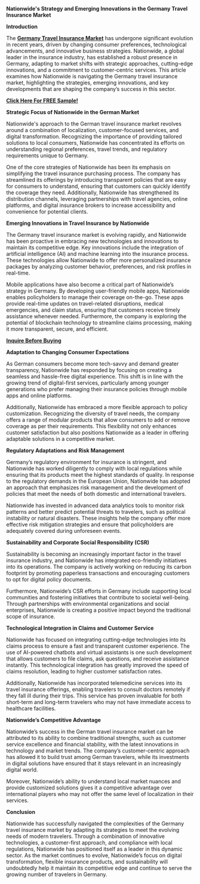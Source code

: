 **Nationwide's Strategy and Emerging Innovations in the Germany Travel Insurance Market**

**Introduction**

The **[Germany Travel Insurance Market](https://www.nextmsc.com/report/germany-travel-insurance-market)** has undergone significant evolution in recent years, driven by changing consumer preferences, technological advancements, and innovative business strategies. Nationwide, a global leader in the insurance industry, has established a robust presence in Germany, adapting to market shifts with strategic approaches, cutting-edge innovations, and a commitment to customer-centric services. This article examines how Nationwide is navigating the Germany travel insurance market, highlighting the strategies, emerging innovations, and key developments that are shaping the company’s success in this sector.

**[Click Here For FREE Sample!](https://www.nextmsc.com/germany-travel-insurance-market/request-sample)**

**Strategic Focus of Nationwide in the German Market**

Nationwide's approach to the German travel insurance market revolves around a combination of localization, customer-focused services, and digital transformation. Recognizing the importance of providing tailored solutions to local consumers, Nationwide has concentrated its efforts on understanding regional preferences, travel trends, and regulatory requirements unique to Germany.

One of the core strategies of Nationwide has been its emphasis on simplifying the travel insurance purchasing process. The company has streamlined its offerings by introducing transparent policies that are easy for consumers to understand, ensuring that customers can quickly identify the coverage they need. Additionally, Nationwide has strengthened its distribution channels, leveraging partnerships with travel agencies, online platforms, and digital insurance brokers to increase accessibility and convenience for potential clients.

**Emerging Innovations in Travel Insurance by Nationwide**

The Germany travel insurance market is evolving rapidly, and Nationwide has been proactive in embracing new technologies and innovations to maintain its competitive edge. Key innovations include the integration of artificial intelligence (AI) and machine learning into the insurance process. These technologies allow Nationwide to offer more personalized insurance packages by analyzing customer behavior, preferences, and risk profiles in real-time.

Mobile applications have also become a critical part of Nationwide’s strategy in Germany. By developing user-friendly mobile apps, Nationwide enables policyholders to manage their coverage on-the-go. These apps provide real-time updates on travel-related disruptions, medical emergencies, and claim status, ensuring that customers receive timely assistance whenever needed. Furthermore, the company is exploring the potential of blockchain technology to streamline claims processing, making it more transparent, secure, and efficient.

**[Inquire Before Buying](https://www.nextmsc.com/germany-travel-insurance-market/inquire-before-buying)**

**Adaptation to Changing Consumer Expectations**

As German consumers become more tech-savvy and demand greater transparency, Nationwide has responded by focusing on creating a seamless and hassle-free digital experience. This shift is in line with the growing trend of digital-first services, particularly among younger generations who prefer managing their insurance policies through mobile apps and online platforms.

Additionally, Nationwide has embraced a more flexible approach to policy customization. Recognizing the diversity of travel needs, the company offers a range of modular products that allow consumers to add or remove coverage as per their requirements. This flexibility not only enhances customer satisfaction but also positions Nationwide as a leader in offering adaptable solutions in a competitive market.

**Regulatory Adaptations and Risk Management**

Germany’s regulatory environment for insurance is stringent, and Nationwide has worked diligently to comply with local regulations while ensuring that its products meet the highest standards of quality. In response to the regulatory demands in the European Union, Nationwide has adopted an approach that emphasizes risk management and the development of policies that meet the needs of both domestic and international travelers.

Nationwide has invested in advanced data analytics tools to monitor risk patterns and better predict potential threats to travelers, such as political instability or natural disasters. These insights help the company offer more effective risk mitigation strategies and ensure that policyholders are adequately covered during unforeseen events.

**Sustainability and Corporate Social Responsibility (CSR)**

Sustainability is becoming an increasingly important factor in the travel insurance industry, and Nationwide has integrated eco-friendly initiatives into its operations. The company is actively working on reducing its carbon footprint by promoting paperless transactions and encouraging customers to opt for digital policy documents.

Furthermore, Nationwide’s CSR efforts in Germany include supporting local communities and fostering initiatives that contribute to societal well-being. Through partnerships with environmental organizations and social enterprises, Nationwide is creating a positive impact beyond the traditional scope of insurance.

**Technological Integration in Claims and Customer Service**

Nationwide has focused on integrating cutting-edge technologies into its claims process to ensure a fast and transparent customer experience. The use of AI-powered chatbots and virtual assistants is one such development that allows customers to file claims, ask questions, and receive assistance instantly. This technological integration has greatly improved the speed of claims resolution, leading to higher customer satisfaction rates.

Additionally, Nationwide has incorporated telemedicine services into its travel insurance offerings, enabling travelers to consult doctors remotely if they fall ill during their trips. This service has proven invaluable for both short-term and long-term travelers who may not have immediate access to healthcare facilities.

**Nationwide’s Competitive Advantage**

Nationwide’s success in the German travel insurance market can be attributed to its ability to combine traditional strengths, such as customer service excellence and financial stability, with the latest innovations in technology and market trends. The company’s customer-centric approach has allowed it to build trust among German travelers, while its investments in digital solutions have ensured that it stays relevant in an increasingly digital world.

Moreover, Nationwide’s ability to understand local market nuances and provide customized solutions gives it a competitive advantage over international players who may not offer the same level of localization in their services.

**Conclusion**

Nationwide has successfully navigated the complexities of the Germany travel insurance market by adapting its strategies to meet the evolving needs of modern travelers. Through a combination of innovative technologies, a customer-first approach, and compliance with local regulations, Nationwide has positioned itself as a leader in this dynamic sector. As the market continues to evolve, Nationwide’s focus on digital transformation, flexible insurance products, and sustainability will undoubtedly help it maintain its competitive edge and continue to serve the growing number of travelers in Germany.
